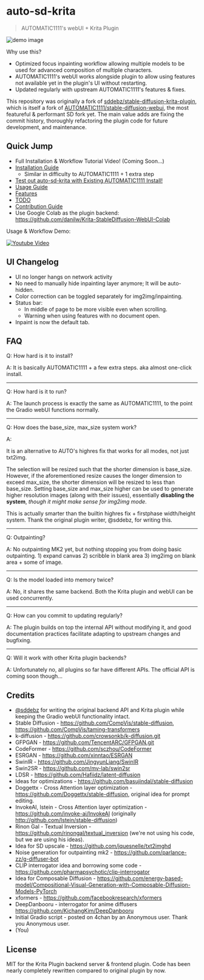 # auto-sd-krita

> AUTOMATIC1111's webUI + Krita Plugin

![demo image](https://user-images.githubusercontent.com/42513874/194701722-e7a3f7eb-be4a-4f43-93a5-480835c9260f.jpg)

Why use this?

- Optimized focus inpainting workflow allowing multiple models to be used for advanced composition of multiple characters.
- AUTOMATIC1111's webUI works alongside plugin to allow using features not available yet in the plugin's UI without restarting.
- Updated regularly with upstream AUTOMATIC1111's features & fixes.

This repository was originally a fork of [sddebz/stable-diffusion-krita-plugin](https://github.com/sddebz/stable-diffusion-krita-plugin), which is itself a fork of [AUTOMATIC1111/stable-diffusion-webui](https://github.com/AUTOMATIC1111/stable-diffusion-webui), the most featureful & performant SD fork yet. The main value adds are fixing the commit history, thoroughly refactoring the plugin code for future development, and maintenance.

## Quick Jump

- Full Installation & Workflow Tutorial Video! (Coming Soon...)
- [Installation Guide](https://github.com/Interpause/auto-sd-krita/wiki/Install-Guide)
  - Similar in difficulty to AUTOMATIC1111 + 1 extra step
- [Test out auto-sd-krita with Existing AUTOMATIC1111 Install!](https://github.com/Interpause/auto-sd-krita/wiki/Quick-Switch-Using-Existing-AUTOMATIC1111-Install)
- [Usage Guide](https://github.com/Interpause/auto-sd-krita/wiki/Usage-Guide)
- [Features](https://github.com/Interpause/auto-sd-krita/wiki/Features)
- [TODO](https://github.com/Interpause/auto-sd-krita/wiki/TODO)
- [Contribution Guide](https://github.com/Interpause/auto-sd-krita/wiki/Contribution-Guide)
- Use Google Colab as the plugin backend: https://github.com/danilw/Krita-StableDiffusion-WebUI-Colab

Usage & Workflow Demo:

[![Youtube Video](http://img.youtube.com/vi/nP8MuRwcDN8/0.jpg)](https://youtu.be/nP8MuRwcDN8 "Inpaint like a pro with Stable Diffusion! auto-sd-krita workflow guide")

## UI Changelog

- UI no longer hangs on network activity
- No need to manually hide inpainting layer anymore; It will be auto-hidden.
- Color correction can be toggled separately for img2img/inpainting.
- Status bar:
  - In middle of page to be more visible even when scrolling.
  - Warning when using features with no document open.
- Inpaint is now the default tab.

## FAQ

Q: How hard is it to install?

A: It is basically AUTOMATIC1111 + a few extra steps. aka almost one-click install.

<hr/>

Q: How hard is it to run?

A: The launch process is exactly the same as AUTOMATIC1111, to the point the Gradio webUI functions normally.

<hr/>

Q: How does the base_size, max_size system work?

A:

It is an alternative to AUTO's highres fix that works for all modes, not just txt2img.

The selection will be resized such that the shorter dimension is base_size. However, if the aforementioned resize causes the longer dimension to exceed max_size, the shorter dimension will be resized to less than base_size. Setting base_size and max_size higher can be used to generate higher resolution images (along with their issues), essentially **disabling the system**, _though it might make sense for img2img mode_.

This is actually smarter than the builtin highres fix + firstphase width/height system. Thank the original plugin writer, @sddebz, for writing this.

<hr/>

Q: Outpainting?

A: No outpainting MK2 yet, but nothing stopping you from doing basic outpainting. 1) expand canvas 2) scribble in blank area 3) img2img on blank area + some of image.

<hr/>

Q: Is the model loaded into memory twice?

A: No, it shares the same backend. Both the Krita plugin and webUI can be used concurrently.

<hr/>

Q: How can you commit to updating regularly?

A: The plugin builds on top the internal API without modifying it, and good documentation practices facilitate adapting to upstream changes and bugfixing.

<hr/>

Q: Will it work with other Krita plugin backends?

A: Unfortunately no, all plugins so far have different APIs. The official API is coming soon though...

## Credits

- [@sddebz](https://github.com/sddebz) for writing the original backend API and Krita plugin while keeping the Gradio webUI functionality intact.
- Stable Diffusion - https://github.com/CompVis/stable-diffusion, https://github.com/CompVis/taming-transformers
- k-diffusion - https://github.com/crowsonkb/k-diffusion.git
- GFPGAN - https://github.com/TencentARC/GFPGAN.git
- CodeFormer - https://github.com/sczhou/CodeFormer
- ESRGAN - https://github.com/xinntao/ESRGAN
- SwinIR - https://github.com/JingyunLiang/SwinIR
- Swin2SR - https://github.com/mv-lab/swin2sr
- LDSR - https://github.com/Hafiidz/latent-diffusion
- Ideas for optimizations - https://github.com/basujindal/stable-diffusion
- Doggettx - Cross Attention layer optimization - https://github.com/Doggettx/stable-diffusion, original idea for prompt editing.
- InvokeAI, lstein - Cross Attention layer optimization - https://github.com/invoke-ai/InvokeAI (originally http://github.com/lstein/stable-diffusion)
- Rinon Gal - Textual Inversion - https://github.com/rinongal/textual_inversion (we're not using his code, but we are using his ideas).
- Idea for SD upscale - https://github.com/jquesnelle/txt2imghd
- Noise generation for outpainting mk2 - https://github.com/parlance-zz/g-diffuser-bot
- CLIP interrogator idea and borrowing some code - https://github.com/pharmapsychotic/clip-interrogator
- Idea for Composable Diffusion - https://github.com/energy-based-model/Compositional-Visual-Generation-with-Composable-Diffusion-Models-PyTorch
- xformers - https://github.com/facebookresearch/xformers
- DeepDanbooru - interrogator for anime diffusers https://github.com/KichangKim/DeepDanbooru
- Initial Gradio script - posted on 4chan by an Anonymous user. Thank you Anonymous user.
- (You)

## License

MIT for the Krita Plugin backend server & frontend plugin. Code has been nearly completely rewritten compared to original plugin by now.
